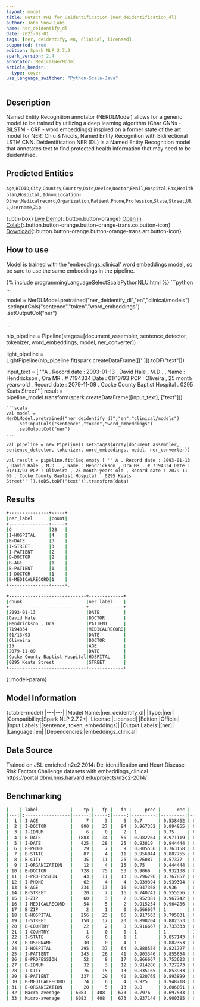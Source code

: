 ```yaml
---
layout: model
title: Detect PHI for Deidentification (ner_deidentification_dl)
author: John Snow Labs
name: ner_deidentify_dl
date: 2021-02-01
tags: [ner, deidentify, en, clinical, licensed]
supported: true
edition: Spark NLP 2.7.2
spark_version: 2.4
annotator: MedicalNerModel
article_header:
  type: cover
use_language_switcher: "Python-Scala-Java"
---
```


## Description

Named Entity Recognition annotator (NERDLModel) allows for a generic model to be trained by utilizing a deep learning algorithm (Char CNNs - BiLSTM - CRF - word embeddings) inspired on a former state of the art model for NER: Chiu & Nicols, Named Entity Recognition with Bidirectional LSTM,CNN.
Deidentification NER (DL) is a Named Entity Recognition model that annotates text to find protected health information that may need to be deidentified.

## Predicted Entities

`Age`,`BIOID`,`City`,`Country`,`Country`,`Date`,`Device`,`Doctor`,`EMail`,`Hospital`,`Fax`,`Healthplan`,`Hospital`,,`Idnum`,`Location-Other`,`Medicalrecord`,`Organization`,`Patient`,`Phone`,`Profession`,`State`,`Street`,`URL`,`Username`,`Zip`

{:.btn-box}
[Live Demo](https://demo.johnsnowlabs.com/healthcare/NER_DEMOGRAPHICS/){:.button.button-orange}
[Open in Colab](https://colab.research.google.com/github/JohnSnowLabs/spark-nlp-workshop/blob/master/tutorials/Certification_Trainings/Healthcare/1.Clinical_Named_Entity_Recognition_Model.ipynb){:.button.button-orange.button-orange-trans.co.button-icon}
[Download](https://s3.amazonaws.com/auxdata.johnsnowlabs.com/clinical/models/ner_deidentify_dl_en_2.7.2_2.4_1612178436389.zip){:.button.button-orange.button-orange-trans.arr.button-icon}

## How to use

Model is trained with the 'embeddings_clinical' word embeddings model, so be sure to use the same embeddings in the pipeline.

<div class="tabs-box" markdown="1">
{% include programmingLanguageSelectScalaPythonNLU.html %}
```python
...

model = NerDLModel.pretrained("ner_deidentify_dl","en","clinical/models") \
    .setInputCols("sentence","token","word_embeddings") \
    .setOutputCol("ner")

...

nlp_pipeline = Pipeline(stages=[document_assembler, sentence_detector, tokenizer, word_embeddings, model, ner_converter])
                                
light_pipeline = LightPipeline(nlp_pipeline.fit(spark.createDataFrame([['']]).toDF("text")))

input_text = [ '''A . Record date : 2093-01-13 , David Hale , M.D . , Name : Hendrickson , Ora MR . # 7194334 Date : 01/13/93 PCP : Oliveira , 25 month years-old , Record date : 2079-11-09 . Cocke County Baptist Hospital . 0295 Keats Street''']
result = pipeline_model.transform(spark.createDataFrame([input_text], ["text"]))
```
```scala
val model = NerDLModel.pretrained("ner_deidentify_dl","en","clinical/models")
	.setInputCols("sentence","token","word_embeddings")
	.setOutputCol("ner")
...

val pipeline = new Pipeline().setStages(Array(document_assembler, sentence_detector, tokenizer, word_embeddings, model, ner_converter))

val result = pipeline.fit(Seq.empty [ '''A . Record date : 2093-01-13 , David Hale , M.D . , Name : Hendrickson , Ora MR . # 7194334 Date : 01/13/93 PCP : Oliveira , 25 month years-old , Record date : 2079-11-09 . Cocke County Baptist Hospital . 0295 Keats Street''']).toDS.toDF("text")).transform(data)

```
</div>

## Results

```bash
+---------------+-----+
|ner_label      |count|
+---------------+-----+
|O              |28   |
|I-HOSPITAL     |4    |
|B-DATE         |3    |
|I-STREET       |3    |
|I-PATIENT      |2    |
|B-DOCTOR       |2    |
|B-AGE          |1    |
|B-PATIENT      |1    |
|I-DOCTOR       |1    |
|B-MEDICALRECORD|1    |
+---------------+-----+. 

+-----------------------------+-------------+
|chunk                        |ner_label    |
+-----------------------------+-------------+
|2093-01-13                   |DATE         |
|David Hale                   |DOCTOR       |
|Hendrickson , Ora            |PATIENT      |
|7194334                      |MEDICALRECORD|
|01/13/93                     |DATE         |
|Oliveira                     |DOCTOR       |
|25                           |AGE          |
|2079-11-09                   |DATE         |
|Cocke County Baptist Hospital|HOSPITAL     |
|0295 Keats Street            |STREET       |
+-----------------------------+-------------+
```

{:.model-param}
## Model Information

{:.table-model}
|---|---|
|Model Name:|ner_deidentify_dl|
|Type:|ner|
|Compatibility:|Spark NLP 2.7.2+|
|License:|Licensed|
|Edition:|Official|
|Input Labels:|[sentence, token, embeddings]|
|Output Labels:|[ner]|
|Language:|en|
|Dependencies:|embeddings_clinical|

## Data Source

Trained on JSL enriched n2c2 2014: De-identification and Heart Disease Risk Factors Challenge datasets with embeddings_clinical https://portal.dbmi.hms.harvard.edu/projects/n2c2-2014/

## Benchmarking

```bash
|    | label            |    tp |   fp |   fn |     prec |      rec |       f1 |
|---:|:-----------------|------:|-----:|-----:|---------:|---------:|---------:|
|  1 | I-AGE            |     7 |    3 |    6 | 0.7      | 0.538462 | 0.608696 |
|  2 | I-DOCTOR         |   800 |   27 |   94 | 0.967352 | 0.894855 | 0.929692 |
|  3 | I-IDNUM          |     6 |    0 |    2 | 1        | 0.75     | 0.857143 |
|  4 | B-DATE           |  1883 |   34 |   56 | 0.982264 | 0.971119 | 0.97666  |
|  5 | I-DATE           |   425 |   28 |   25 | 0.93819  | 0.944444 | 0.941307 |
|  6 | B-PHONE          |    29 |    7 |    9 | 0.805556 | 0.763158 | 0.783784 |
|  7 | B-STATE          |    87 |    4 |   11 | 0.956044 | 0.887755 | 0.920635 |
|  8 | B-CITY           |    35 |   11 |   26 | 0.76087  | 0.57377  | 0.654206 |
|  9 | I-ORGANIZATION   |    12 |    4 |   15 | 0.75     | 0.444444 | 0.55814  |
| 10 | B-DOCTOR         |   728 |   75 |   53 | 0.9066   | 0.932138 | 0.919192 |
| 11 | I-PROFESSION     |    43 |   11 |   13 | 0.796296 | 0.767857 | 0.781818 |
| 12 | I-PHONE          |    62 |    4 |    4 | 0.939394 | 0.939394 | 0.939394 |
| 13 | B-AGE            |   234 |   13 |   16 | 0.947368 | 0.936    | 0.94165  |
| 14 | B-STREET         |    20 |    7 |   16 | 0.740741 | 0.555556 | 0.634921 |
| 15 | I-ZIP            |    60 |    3 |    2 | 0.952381 | 0.967742 | 0.96     |
| 16 | I-MEDICALRECORD  |    54 |    5 |    2 | 0.915254 | 0.964286 | 0.93913  |
| 17 | B-ZIP            |     2 |    1 |    0 | 0.666667 | 1        | 0.8      |
| 18 | B-HOSPITAL       |   256 |   23 |   66 | 0.917563 | 0.795031 | 0.851913 |
| 19 | I-STREET         |   150 |   17 |   20 | 0.898204 | 0.882353 | 0.890208 |
| 20 | B-COUNTRY        |    22 |    2 |    8 | 0.916667 | 0.733333 | 0.814815 |
| 21 | I-COUNTRY        |     1 |    0 |    0 | 1        | 1        | 1        |
| 22 | I-STATE          |     6 |    0 |    1 | 1        | 0.857143 | 0.923077 |
| 23 | B-USERNAME       |    30 |    0 |    4 | 1        | 0.882353 | 0.9375   |
| 24 | I-HOSPITAL       |   295 |   37 |   64 | 0.888554 | 0.821727 | 0.853835 |
| 25 | I-PATIENT        |   243 |   26 |   41 | 0.903346 | 0.855634 | 0.878843 |
| 26 | B-PROFESSION     |    52 |    8 |   17 | 0.866667 | 0.753623 | 0.806202 |
| 27 | B-IDNUM          |    32 |    3 |   12 | 0.914286 | 0.727273 | 0.810127 |
| 28 | I-CITY           |    76 |   15 |   13 | 0.835165 | 0.853933 | 0.844444 |
| 29 | B-PATIENT        |   337 |   29 |   40 | 0.920765 | 0.893899 | 0.907133 |
| 30 | B-MEDICALRECORD  |    74 |    6 |    4 | 0.925    | 0.948718 | 0.936709 |
| 31 | B-ORGANIZATION   |    20 |    5 |   13 | 0.8      | 0.606061 | 0.689655 |
| 32 | Macro-average    | 6083  | 408  |  673 | 0.7976   | 0.697533 | 0.744218 |
| 33 | Micro-average    | 6083  | 408  |  673 | 0.937144 | 0.900385 | 0.918397 |
```
